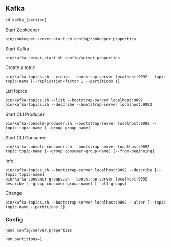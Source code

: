 ## Kafka

```
cd kafka_[version]
```

Start Zookeeper
```
bin/zookeeper-server-start.sh config/zookeeper.properties
```

Start Kafka
```
bin/kafka-server-start.sh config/server.properties
```

Create a topic
```
bin/kafka-topics.sh --create --bootstrap-server localhost:9092 --topic topic-name [--replication-factor 1 --partitions 1]
```

List topics
```
bin/kafka-topics.sh --list --bootstrap-server localhost:9092
bin/kafka-topics.sh --describe --bootstrap-server localhost:9092
```

Start CLI Producer
```
bin/kafka-console-producer.sh --bootstrap-server localhost:9092 --topic topic-name [--group group-name]
```

Start CLI Consumer
```
bin/kafka-console-consumer.sh --bootstrap-server localhost:9092 --topic topic-name [--group consumer-group-name] [--from-beginning]
```

Info
```
bin/kafka-topics.sh --bootstrap-server localhost:9092 --describe [--topic topic-name]
bin/kafka-consumer-groups.sh --bootstrap-server localhost:9092 --describe [--group consumer-group-name] [--all-groups]
```

Change
```
bin/kafka-topics.sh --bootstrap-server localhost:9092 --alter [--topic topic-name --partitions 2]
```

### Config

```
nano config/server.properties

num.partitions=1
```
